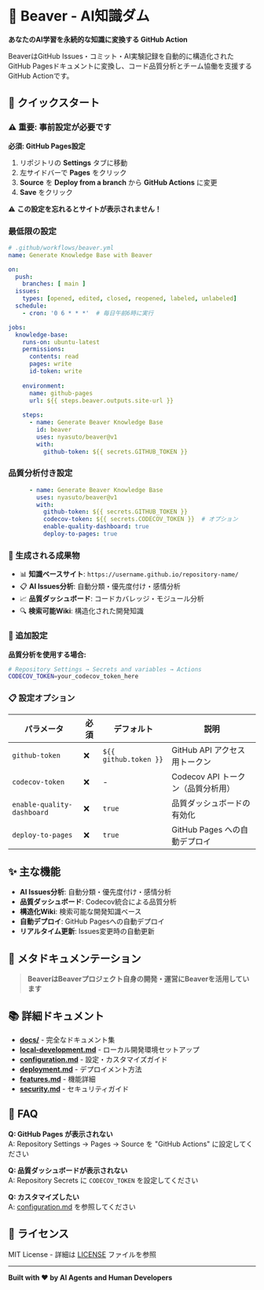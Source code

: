 # 🦫 Beaver - AI知識ダム

**あなたのAI学習を永続的な知識に変換する GitHub Action**

BeaverはGitHub Issues・コミット・AI実験記録を自動的に構造化されたGitHub Pagesドキュメントに変換し、コード品質分析とチーム協働を支援するGitHub Actionです。

## 🚀 クイックスタート

### ⚠️ 重要: 事前設定が必要です

**必須: GitHub Pages設定**
1. リポジトリの **Settings** タブに移動
2. 左サイドバーで **Pages** をクリック
3. **Source** を **Deploy from a branch** から **GitHub Actions** に変更
4. **Save** をクリック

⚠️ **この設定を忘れるとサイトが表示されません！**

### 最低限の設定

```yaml
# .github/workflows/beaver.yml
name: Generate Knowledge Base with Beaver

on:
  push:
    branches: [ main ]
  issues:
    types: [opened, edited, closed, reopened, labeled, unlabeled]
  schedule:
    - cron: '0 6 * * *'  # 毎日午前6時に実行

jobs:
  knowledge-base:
    runs-on: ubuntu-latest
    permissions:
      contents: read
      pages: write
      id-token: write
    
    environment:
      name: github-pages
      url: ${{ steps.beaver.outputs.site-url }}
    
    steps:
      - name: Generate Beaver Knowledge Base
        id: beaver
        uses: nyasuto/beaver@v1
        with:
          github-token: ${{ secrets.GITHUB_TOKEN }}
```

### 品質分析付き設定

```yaml
      - name: Generate Beaver Knowledge Base
        uses: nyasuto/beaver@v1
        with:
          github-token: ${{ secrets.GITHUB_TOKEN }}
          codecov-token: ${{ secrets.CODECOV_TOKEN }}  # オプション
          enable-quality-dashboard: true
          deploy-to-pages: true
```

### 🎯 生成される成果物

- 📊 **知識ベースサイト**: `https://username.github.io/repository-name/`
- 📋 **AI Issues分析**: 自動分類・優先度付け・感情分析
- 📈 **品質ダッシュボード**: コードカバレッジ・モジュール分析
- 🔍 **検索可能Wiki**: 構造化された開発知識

### 🔧 追加設定

**品質分析を使用する場合:**
```bash
# Repository Settings → Secrets and variables → Actions
CODECOV_TOKEN=your_codecov_token_here
```

### 📋 設定オプション

| パラメータ | 必須 | デフォルト | 説明 |
|-----------|------|-----------|------|
| `github-token` | ❌ | `${{ github.token }}` | GitHub API アクセス用トークン |
| `codecov-token` | ❌ | - | Codecov API トークン（品質分析用） |
| `enable-quality-dashboard` | ❌ | `true` | 品質ダッシュボードの有効化 |
| `deploy-to-pages` | ❌ | `true` | GitHub Pages への自動デプロイ |

## ✨ 主な機能

- **AI Issues分析**: 自動分類・優先度付け・感情分析
- **品質ダッシュボード**: Codecov統合による品質分析
- **構造化Wiki**: 検索可能な開発知識ベース
- **自動デプロイ**: GitHub Pagesへの自動デプロイ
- **リアルタイム更新**: Issues変更時の自動更新

## 🤖 メタドキュメンテーション

> **BeaverはBeaverプロジェクト自身の開発・運営にBeaverを活用しています**

## 📚 詳細ドキュメント

- **[docs/](./docs/)** - 完全なドキュメント集
- **[local-development.md](./docs/local-development.md)** - ローカル開発環境セットアップ
- **[configuration.md](./docs/configuration.md)** - 設定・カスタマイズガイド
- **[deployment.md](./docs/deployment.md)** - デプロイメント方法
- **[features.md](./docs/features.md)** - 機能詳細
- **[security.md](./docs/security.md)** - セキュリティガイド

## 💬 FAQ

**Q: GitHub Pages が表示されない**  
A: Repository Settings → Pages → Source を "GitHub Actions" に設定してください

**Q: 品質ダッシュボードが表示されない**  
A: Repository Secrets に `CODECOV_TOKEN` を設定してください

**Q: カスタマイズしたい**  
A: [configuration.md](./docs/configuration.md) を参照してください

## 📄 ライセンス

MIT License - 詳細は [LICENSE](LICENSE) ファイルを参照

---

**Built with ❤️ by AI Agents and Human Developers**